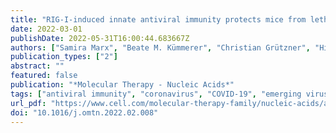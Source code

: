 ```yaml
---
title: "RIG-I-induced innate antiviral immunity protects mice from lethal SARS-CoV-2 infection"
date: 2022-03-01
publishDate: 2022-05-31T16:00:44.683667Z
authors: ["Samira Marx", "Beate M. Kümmerer", "Christian Grützner", "Hiroki Kato", "Martin Schlee", "Marcel Renn", "Eva Bartok", "Gunther Hartmann"]
publication_types: ["2"]
abstract: ""
featured: false
publication: "*Molecular Therapy - Nucleic Acids*"
tags: ["antiviral immunity", "coronavirus", "COVID-19", "emerging viruses", "innate immunity", "K18-hACE2 mouse model", "MT: Oligonucleotides: Therapies and Applications", "nucleic acid immunity", "pandemic", "RIG-I", "SARS-CoV-2", "type I IFN"]
url_pdf: "https://www.cell.com/molecular-therapy-family/nucleic-acids/abstract/S2162-2531(22)00036-1"
doi: "10.1016/j.omtn.2022.02.008"
---
```


